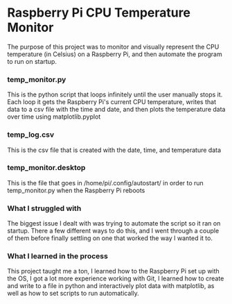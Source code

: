 # Raspberry Pi CPU Temperature Monitor

The purpose of this project was to monitor and visually represent the CPU temperature (in Celsius) on a Raspberry Pi, and then automate the program
to run on startup. 

### temp_monitor.py
This is the python script that loops infinitely until the user manually stops it. Each loop  it gets the Raspberry Pi's current
CPU temperature, writes that data to a csv file with the time and date, and then plots the temperature data over time using
matplotlib.pyplot

### temp_log.csv
This is the csv file that is created with the date, time, and temperature data

### temp_monitor.desktop
This is the file that goes in /home/pi/.config/autostart/ in order to run temp_monitor.py when the Raspberry Pi reboots

### What I struggled with
The biggest issue I dealt with was trying to automate the script so it ran on startup. There a few different ways to do this, and I 
went through a couple of them before finally settling on one that worked the way I wanted it to. 

### What I learned in the process
This project taught me a ton, I learned how to the Raspberry Pi set up with the OS, I got a lot more experience working with Git, 
I learned how to create and write to a file in python and interactively plot data with matplotlib, as well as how to set scripts to 
run automatically. 

